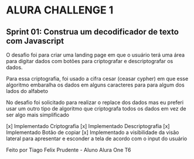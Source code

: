 # ALURA CHALLENGE 1

## Sprint 01: Construa um decodificador de texto com Javascript

O desafio foi para criar uma landing page em que o usuário terá uma área para digitar dados com botões para criptografar e descriptografar os dados.

Para essa criptografia, foi usado a cifra cesar (ceasar cypher) em que esse algoritmo embaralha os dados em alguns caracteres para para algum dos lados do alfabeto

No desafio foi solicitado para realizar o replace dos dados mas eu preferi usar um outro tipo de algoritmo que criptografa todos os dados em vez de ser algo mais simplificado

[x] Implementado Criptografia
[x] Implementado Descriptografia
[x] Implementado Botão de copiar
[x] Implementado a visibilidade da visão lateral para apresentar e esconder a tela de acordo com o input do usuário

Feito por Tiago Felix Prudente - Aluno Alura One T6